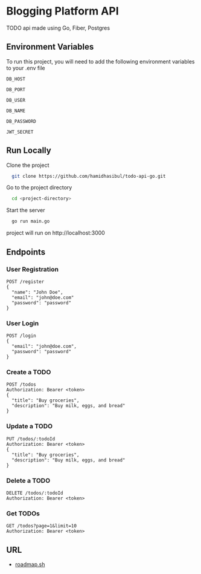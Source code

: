 # Blogging Platform API

TODO api made using Go, Fiber, Postgres

## Environment Variables

To run this project, you will need to add the following environment variables to your .env file

`DB_HOST`

`DB_PORT`

`DB_USER`

`DB_NAME`

`DB_PASSWORD`

`JWT_SECRET`

## Run Locally

Clone the project

```bash
  git clone https://github.com/hamidhasibul/todo-api-go.git
```

Go to the project directory

```bash
  cd <project-directory>
```

Start the server

```bash
  go run main.go
```

project will run on http://localhost:3000

## Endpoints

### User Registration

```
POST /register
{
  "name": "John Doe",
  "email": "john@doe.com"
  "password": "password"
}
```

### User Login

```
POST /login
{
  "email": "john@doe.com",
  "password": "password"
}
```

### Create a TODO

```
POST /todos
Authorization: Bearer <token>
{
  "title": "Buy groceries",
  "description": "Buy milk, eggs, and bread"
}
```

### Update a TODO

```
PUT /todos/:todoId
Authorization: Bearer <token>
{
  "title": "Buy groceries",
  "description": "Buy milk, eggs, and bread"
}
```

### Delete a TODO

```
DELETE /todos/:todoId
Authorization: Bearer <token>
```

### Get TODOs

```
GET /todos?page=1&limit=10
Authorization: Bearer <token>
```

## URL

- [roadmap.sh](https://roadmap.sh/projects/todo-list-api)
